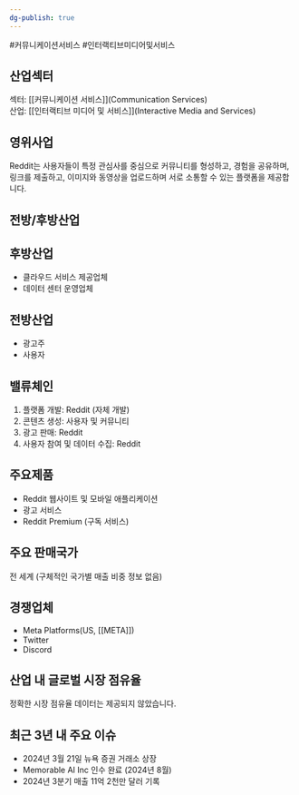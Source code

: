 ```yaml
---
dg-publish: true
---
```

#커뮤니케이션서비스 #인터랙티브미디어및서비스

## 산업섹터

섹터: [[커뮤니케이션 서비스]](Communication Services)  
산업: [[인터랙티브 미디어 및 서비스]](Interactive Media and Services)

## 영위사업

Reddit는 사용자들이 특정 관심사를 중심으로 커뮤니티를 형성하고, 경험을 공유하며, 링크를 제출하고, 이미지와 동영상을 업로드하며 서로 소통할 수 있는 플랫폼을 제공합니다.

## 전방/후방산업

## 후방산업

- 클라우드 서비스 제공업체
- 데이터 센터 운영업체

## 전방산업

- 광고주
- 사용자

## 밸류체인

1. 플랫폼 개발: Reddit (자체 개발)
2. 콘텐츠 생성: 사용자 및 커뮤니티
3. 광고 판매: Reddit
4. 사용자 참여 및 데이터 수집: Reddit

## 주요제품

- Reddit 웹사이트 및 모바일 애플리케이션
- 광고 서비스
- Reddit Premium (구독 서비스)

## 주요 판매국가

전 세계 (구체적인 국가별 매출 비중 정보 없음)

## 경쟁업체

- Meta Platforms(US, [[META]])
- Twitter
- Discord

## 산업 내 글로벌 시장 점유율

정확한 시장 점유율 데이터는 제공되지 않았습니다.

## 최근 3년 내 주요 이슈

- 2024년 3월 21일 뉴욕 증권 거래소 상장
- Memorable AI Inc 인수 완료 (2024년 8월)
- 2024년 3분기 매출 11억 2천만 달러 기록